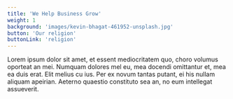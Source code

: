 ```yaml
---
title: 'We Help Business Grow'
weight: 1
background: 'images/kevin-bhagat-461952-unsplash.jpg'
button: 'Our religion'
buttonLink: 'religion'
---
```


Lorem ipsum dolor sit amet, et essent mediocritatem quo, choro volumus oporteat an mei. Numquam dolores mel eu, mea docendi omittantur et, mea ea duis erat. Elit melius cu ius. Per ex novum tantas putant, ei his nullam aliquam apeirian. Aeterno quaestio constituto sea an, no eum intellegat assueverit.
